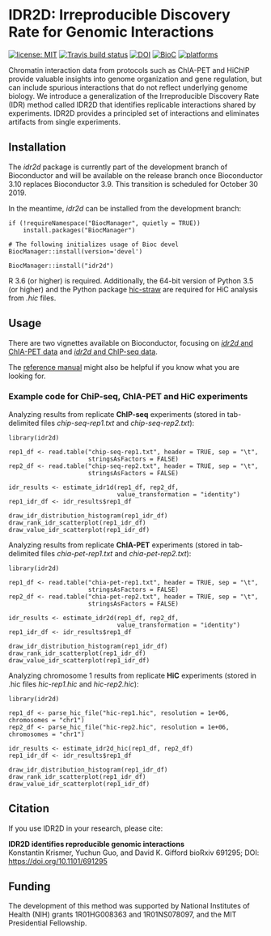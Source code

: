 # IDR2D: Irreproducible Discovery Rate for Genomic Interactions

[![license: MIT](https://img.shields.io/badge/license-MIT-blue.svg)](https://opensource.org/licenses/MIT) [![Travis build status](https://travis-ci.org/kkrismer/idr2d.svg?branch=master)](https://travis-ci.org/kkrismer/idr2d) [![DOI](https://img.shields.io/badge/DOI-10.1101%2F691295-blue.svg)](https://doi.org/10.1101/691295) [![BioC](https://img.shields.io/badge/BioC-0.99.7-brightgreen.svg)](https://doi.org/doi:10.18129/B9.bioc.idr2d) [![platforms](https://bioconductor.org/shields/availability/3.10/idr2d.svg)](https://bioconductor.org/packages/devel/bioc/html/idr2d.html#archives)

Chromatin interaction data from protocols such as ChIA-PET and HiChIP provide valuable insights into genome organization and gene regulation, but can include spurious interactions that do not reflect underlying genome biology. We introduce a generalization of the Irreproducible Discovery Rate (IDR) method called IDR2D that identifies replicable interactions shared by experiments. IDR2D provides a principled set of interactions and eliminates artifacts from single experiments.

## Installation

The *idr2d* package is currently part of the development branch of Bioconductor and will be available on the release branch once Bioconductor 3.10 replaces Bioconductor 3.9. This transition is scheduled for October 30 2019.

In the meantime, *idr2d* can be installed from the development branch:

```
if (!requireNamespace("BiocManager", quietly = TRUE))
    install.packages("BiocManager")

# The following initializes usage of Bioc devel
BiocManager::install(version='devel')

BiocManager::install("idr2d")
```

R 3.6 (or higher) is required. Additionally, the 64-bit version of Python 3.5 (or higher) and the Python package [hic-straw](https://pypi.org/project/hic-straw/) are required for HiC analysis from *.hic* files. 

## Usage

There are two vignettes available on Bioconductor, focusing on [*idr2d* and ChIA-PET data](https://bioc.ism.ac.jp/packages/devel/bioc/vignettes/idr2d/inst/doc/idr2d.html) and [*idr2d* and ChIP-seq data](https://bioc.ism.ac.jp/packages/devel/bioc/vignettes/idr2d/inst/doc/idr1d.html).

The [reference manual](https://bioc.ism.ac.jp/packages/devel/bioc/manuals/idr2d/man/idr2d.pdf) might also be helpful if you know what you are looking for.

### Example code for ChiP-seq, ChIA-PET and HiC experiments

Analyzing results from replicate **ChIP-seq** experiments
(stored in tab-delimited files *chip-seq-rep1.txt* and *chip-seq-rep2.txt*):
```
library(idr2d)

rep1_df <- read.table("chip-seq-rep1.txt", header = TRUE, sep = "\t",
                      stringsAsFactors = FALSE)
rep2_df <- read.table("chip-seq-rep2.txt", header = TRUE, sep = "\t",
                      stringsAsFactors = FALSE)

idr_results <- estimate_idr1d(rep1_df, rep2_df, 
                              value_transformation = "identity")
rep1_idr_df <- idr_results$rep1_df

draw_idr_distribution_histogram(rep1_idr_df)
draw_rank_idr_scatterplot(rep1_idr_df)
draw_value_idr_scatterplot(rep1_idr_df)
```

Analyzing results from replicate **ChIA-PET** experiments
(stored in tab-delimited files *chia-pet-rep1.txt* and *chia-pet-rep2.txt*):
```
library(idr2d)

rep1_df <- read.table("chia-pet-rep1.txt", header = TRUE, sep = "\t",
                      stringsAsFactors = FALSE)
rep2_df <- read.table("chia-pet-rep2.txt", header = TRUE, sep = "\t",
                      stringsAsFactors = FALSE)

idr_results <- estimate_idr2d(rep1_df, rep2_df, 
                              value_transformation = "identity")
rep1_idr_df <- idr_results$rep1_df

draw_idr_distribution_histogram(rep1_idr_df)
draw_rank_idr_scatterplot(rep1_idr_df)
draw_value_idr_scatterplot(rep1_idr_df)
```

Analyzing chromosome 1 results from replicate **HiC** experiments
(stored in .hic files *hic-rep1.hic* and *hic-rep2.hic*):
```
library(idr2d)

rep1_df <- parse_hic_file("hic-rep1.hic", resolution = 1e+06, chromosomes = "chr1")
rep2_df <- parse_hic_file("hic-rep2.hic", resolution = 1e+06, chromosomes = "chr1")

idr_results <- estimate_idr2d_hic(rep1_df, rep2_df)
rep1_idr_df <- idr_results$rep1_df

draw_idr_distribution_histogram(rep1_idr_df)
draw_rank_idr_scatterplot(rep1_idr_df)
draw_value_idr_scatterplot(rep1_idr_df)
```

## Citation

If you use IDR2D in your research, please cite:

**IDR2D identifies reproducible genomic interactions**  
Konstantin Krismer, Yuchun Guo, and David K. Gifford
bioRxiv 691295; DOI: https://doi.org/10.1101/691295

## Funding

The development of this method was supported by National Institutes of Health (NIH) grants 1R01HG008363 and 1R01NS078097, and the MIT Presidential Fellowship.
